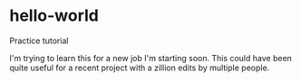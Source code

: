# hello-world
Practice tutorial

I'm trying to learn this for a new job I'm starting soon. This could have been quite useful for a recent project with a zillion edits by multiple people.
